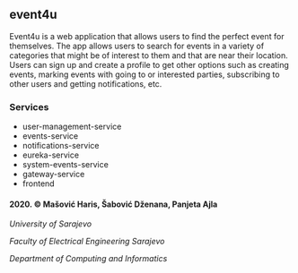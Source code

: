 ## event4u

Event4u is a web application that allows users to find the perfect event for themselves. The app allows users to search for events in a variety of categories that might be of interest to them and that are near their location. Users can sign up and create a profile to get other options such as creating events, marking events with going to or interested parties, subscribing to other users and getting notifications, etc.

### Services

- user-management-service
- events-service
- notifications-service
- eureka-service
- system-events-service
- gateway-service
- frontend

#### 2020. © Mašović Haris, Šabović Dženana, Panjeta Ajla

_University of Sarajevo_

_Faculty of Electrical Engineering Sarajevo_

_Department of Computing and Informatics_
